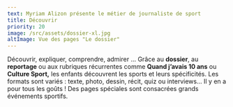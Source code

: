 ```yaml
---
text: Myriam Alizon présente le métier de journaliste de sport
title: Découvrir
priority: 20
image: /src/assets/dossier-xl.jpg
altImage: Vue des pages "Le dossier"
---
```


Découvrir, expliquer, comprendre, admirer ... Grâce au **dossier**, au **reportage** ou aux rubriques récurrentes comme **Quand j’avais 10 ans** ou **Culture Sport,** les enfants découvrent les sports et leurs spécificités. Les formats sont variés :  texte, photo, dessin, récit, quiz ou interviews... Il y en a pour tous les goûts ! Des pages spéciales sont consacrées grands événements sportifs.

